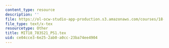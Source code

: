 ```yaml
---
content_type: resource
description: ''
file: https://ol-ocw-studio-app-production.s3.amazonaws.com/courses/18-783-elliptic-curves-spring-2021/ce04cce36e252ab0a0cc23ba74ee4904_MIT18_783S21_PS1.tex
file_type: text/x-tex
resourcetype: Other
title: MIT18_783S21_PS1.tex
uid: ce04cce3-6e25-2ab0-a0cc-23ba74ee4904
---
```

